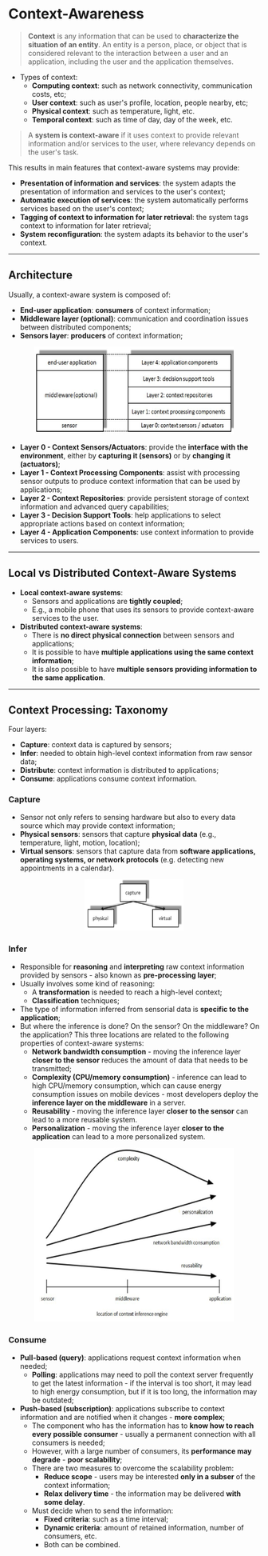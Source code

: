 # Context-Awareness

> **Context** is any information that can be used to **characterize the situation of an entity**. An entity is a person, place, or object that is considered relevant to the interaction between a user and an application, including the user and the application themselves.

* Types of context:
  * **Computing context**: such as network connectivity, communication costs, etc;
  * **User context**: such as user's profile, location, people nearby, etc;
  * **Physical context**: such as temperature, light, etc.
  * **Temporal context**: such as time of day, day of the week, etc.

> A **system is context-aware** if it uses context to provide relevant information and/or services to the user, where relevancy depends on the user's task.

This results in main features that context-aware systems may provide:

* **Presentation of information and services**: the system adapts the presentation of information and services to the user's context;
* **Automatic execution of services**: the system automatically performs services based on the user's context;
* **Tagging of context to information for later retrieval**: the system tags context to information for later retrieval;
* **System reconfiguration**: the system adapts its behavior to the user's context.

---

## Architecture

Usually, a context-aware system is composed of:

* **End-user application**: **consumers** of context information;
* **Middleware layer (optional)**: communication and coordination issues between distributed components;
* **Sensors layer**: **producers** of context information;

<p align="center">
  <img src="imgs/context-aware-arch.png" alt="Context-Aware System Architecture" width="400">
</p>

* **Layer 0 - Context Sensors/Actuators**: provide the **interface with the environment**, either by **capturing it (sensors)** or by **changing it (actuators)**;
* **Layer 1 - Context Processing Components**: assist with processing sensor outputs to produce context information that can be used by applications;
* **Layer 2 - Context Repositories**: provide persistent storage of context information and advanced query capabilities;
* **Layer 3 - Decision Support Tools**: help applications to select appropriate actions based on context information;
* **Layer 4 - Application Components**: use context information to provide services to users.

---

## Local vs Distributed Context-Aware Systems

* **Local context-aware systems**:
  * Sensors and applications are **tightly coupled**;
  * E.g., a mobile phone that uses its sensors to provide context-aware services to the user.
* **Distributed context-aware systems**:
  * There is **no direct physical connection** between sensors and applications;
  * It is possible to have **multiple applications using the same context information**;
  * It is also possible to have **multiple sensors providing information to the same application**.

---

## Context Processing: Taxonomy

Four layers:

* **Capture**: context data is captured by sensors;
* **Infer**: needed to obtain high-level context information from raw sensor data;
* **Distribute**: context information is distributed to applications;
* **Consume**: applications consume context information.

### Capture

* Sensor not only refers to sensing hardware but also to every data source which may provide context information;
* **Physical sensors**: sensors that capture **physical data** (e.g., temperature, light, motion, location);
* **Virtual sensors**: sensors that capture data from **software applications, operating systems, or network protocols** (e.g. detecting new appointments in a calendar).

<p align="center">
  <img src="imgs/capture.png" alt="Capture Layer" width="200">
</p>

### Infer

* Responsible for **reasoning** and **interpreting** raw context information provided by sensors - also known as **pre-processing layer**;
* Usually involves some kind of reasoning:
  * A **transformation** is needed to reach a high-level context;
  * **Classification** techniques;
* The type of information inferred from sensorial data is **specific to the application**;
* But where the inference is done? On the sensor? On the middleware? On the application? This three locations are related to the following properties of context-aware systems:
  * **Network bandwidth consumption** - moving the inference layer **closer to the sensor** reduces the amount of data that needs to be transmitted;
  * **Complexity (CPU/memory consumption)** - inference can lead to high CPU/memory consumption, which can cause energy consumption issues on mobile devices - most developers deploy the **inference layer on the middleware** in a server.
  * **Reusability** - moving the inference layer **closer to the sensor** can lead to a more reusable system.
  * **Personalization** - moving the inference layer **closer to the application** can lead to a more personalized system.

<p align="center">
    <img src="imgs/inference.png" alt="Inference Layer" width="400">
</p>

### Consume

* **Pull-based (query)**: applications request context information when needed;
  * **Polling**: applications may need to poll the context server frequently to get the latest information - if the interval is too short, it may lead to high energy consumption, but if it is too long, the information may be outdated;
* **Push-based (subscription)**: applications subscribe to context information and are notified when it changes - **more complex**; 
  * The component who has the information has to **know how to reach every possible consumer** - usually a permanent connection with all consumers is needed;
  * However, with a large number of consumers, its **performance may degrade** - **poor scalability**;
  * There are two measures to overcome the scalability problem:
    * **Reduce scope** - users may be interested **only in a subser** of the context information;
    * **Relax delivery time** - the information may be delivered **with some delay**.
  * Must decide when to send the information:
    * **Fixed criteria**: such as a time interval;
    * **Dynamic criteria**: amount of retained information, number of consumers, etc.
    * Both can be combined.
  